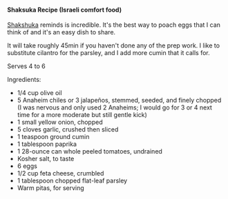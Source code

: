 #### Shaksuka Recipe (Israeli comfort food)

[Shakshuka](http://smittenkitchen.com/2010/04/shakshuka/) reminds is incredible. It's the best way to poach eggs that I can think of and it's an easy dish to share.

It will take roughly 45min if you haven't done any of the prep work. I like to substitute cilantro for the parsley, and I add more cumin that it calls for.

Serves 4 to 6

Ingredients:
* 1/4 cup olive oil
* 5 Anaheim chiles or 3 jalapeños, stemmed, seeded, and finely chopped (I was nervous and only used 2 Anaheims; I would go for 3 or 4 next time for a more moderate but still gentle kick)
* 1 small yellow onion, chopped
* 5 cloves garlic, crushed then sliced
* 1 teaspoon ground cumin
* 1 tablespoon paprika
* 1 28-ounce can whole peeled tomatoes, undrained
* Kosher salt, to taste
* 6 eggs
* 1/2 cup feta cheese, crumbled
* 1 tablespoon chopped flat-leaf parsley
* Warm pitas, for serving